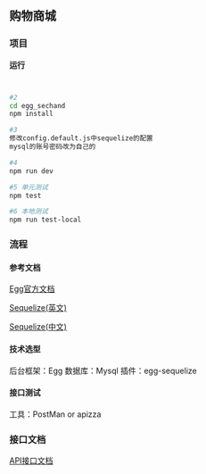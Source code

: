 ﻿## 购物商城


### 项目

**运行**

``` bash


#2 
cd egg_sechand
npm install

#3
修改config.default.js中sequelize的配置
mysql的账号密码改为自己的

#4
npm run dev

#5 单元测试
npm test

#6 本地测试
npm run test-local
```
### 流程

#### 参考文档
[Egg官方文档](eggjs.org/zh-cn/intro/)

[Sequelize(英文)](http://docs.sequelizejs.com/manual/installation/getting-started.html)

[Sequelize(中文)](https://github.com/demopark/sequelize-docs-Zh-CN)

#### 技术选型

后台框架：Egg
数据库：Mysql
插件：egg-sequelize
#### 接口测试

工具：PostMan or apizza


### 接口文档

[API接口文档](https://apizza.net/pro/#/project/b33052d4717b26b62c337570e40da50a/browse)
